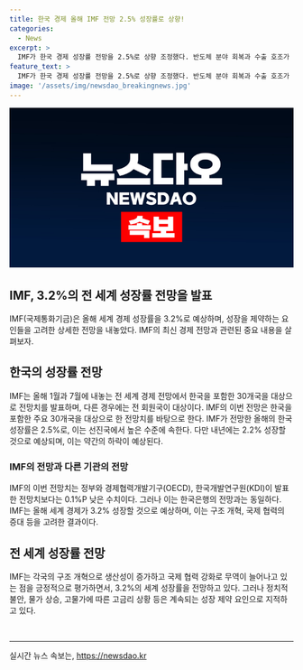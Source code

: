 ```yaml
---
title: 한국 경제 올해 IMF 전망 2.5% 성장률로 상향!
categories:
  - News
excerpt: >
  IMF가 한국 경제 성장률 전망을 2.5%로 상향 조정했다. 반도체 분야 회복과 수출 호조가 향후 경제성장에 긍정적인 영향을 미칠 것으로 예상된다. 세계 경제 성장률은 3.2%로 유지되며, IMF는 구조 개혁과 국제 협력 증가를 긍정적인 요인으로 지목했다. 그러나 지정학적 갈등, 고물가, 정책 변화 등이 성장을 제약할 수 있다는 경고도 하고 있다.
feature_text: >
  IMF가 한국 경제 성장률 전망을 2.5%로 상향 조정했다. 반도체 분야 회복과 수출 호조가 향후 경제성장에 긍정적인 영향을 미칠 것으로 예상된다. 세계 경제 성장률은 3.2%로 유지되며, IMF는 구조 개혁과 국제 협력 증가를 긍정적인 요인으로 지목했다. 그러나 지정학적 갈등, 고물가, 정책 변화 등이 성장을 제약할 수 있다는 경고도 하고 있다.
image: '/assets/img/newsdao_breakingnews.jpg'
---
```


<p><img src="/assets/img/newsdao_breakingnews.jpg" alt="firstkoreanews 속보" /></p>

<h2>IMF, 3.2%의 전 세계 성장률 전망을 발표</h2>

<p data-ke-size="size16">IMF(국제통화기금)은 올해 세계 경제 성장률을 3.2%로 예상하며, 성장을 제약하는 요인들을 고려한 상세한 전망을 내놓았다. IMF의 최신 경제 전망과 관련된 중요 내용을 살펴보자.</p>

<h2 data-ke-size="size26">한국의 성장률 전망</h2>

<p data-ke-size="size16">IMF는 올해 1월과 7월에 내놓는 전 세계 경제 전망에서 한국을 포함한 30개국을 대상으로 전망치를 발표하며, 다른 경우에는 전 회원국이 대상이다. IMF의 이번 전망은 한국을 포함한 주요 30개국을 대상으로 한 전망치를 바탕으로 한다. IMF가 전망한 올해의 한국 성장률은 2.5%로, 이는 선진국에서 높은 수준에 속한다. 다만 내년에는 2.2% 성장할 것으로 예상되며, 이는 약간의 하락이 예상된다.</p>

<h3>IMF의 전망과 다른 기관의 전망</h3>

<p data-ke-size="size16">IMF의 이번 전망치는 정부와 경제협력개발기구(OECD), 한국개발연구원(KDI)이 발표한 전망치보다는 0.1%P 낮은 수치이다. 그러나 이는 한국은행의 전망과는 동일하다. IMF는 올해 세계 경제가 3.2% 성장할 것으로 예상하며, 이는 구조 개혁, 국제 협력의 증대 등을 고려한 결과이다.</p>

<h2 data-ke-size="size26">전 세계 성장률 전망</h2>

<p data-ke-size="size16">IMF는 각국의 구조 개혁으로 생산성이 증가하고 국제 협력 강화로 무역이 늘어나고 있는 점을 긍정적으로 평가하면서, 3.2%의 세계 성장률을 전망하고 있다. 그러나 정치적 불안, 물가 상승, 고물가에 따른 고금리 상황 등은 계속되는 성장 제약 요인으로 지적하고 있다.</p>

<p data-ke-size="size16">&nbsp;</p>

<hr>
실시간 뉴스 속보는, <a href="https://newsdao.kr" rel="dofollow">https://newsdao.kr</a>


